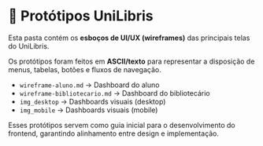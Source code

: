 # 📂 Protótipos UniLibris

Esta pasta contém os **esboços de UI/UX (wireframes)** das principais telas do UniLibris.

Os protótipos foram feitos em **ASCII/texto** para representar a disposição de menus, tabelas, botões e fluxos de navegação.

- `wireframe-aluno.md` → Dashboard do aluno  
- `wireframe-bibliotecario.md` → Dashboard do bibliotecário
- `img_desktop` → Dashboards visuais (desktop)
- `img_mobile` → Dashboards visuais (mobile)

Esses protótipos servem como guia inicial para o desenvolvimento do frontend, garantindo alinhamento entre design e implementação.
